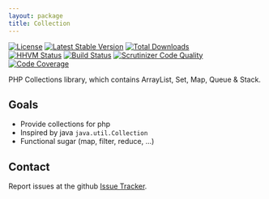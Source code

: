 ```yaml
---
layout: package
title: Collection
---
```


[![License](https://poser.pugx.org/phootwork/collection/license)](https://packagist.org/packages/phootwork/collection)
[![Latest Stable Version](https://poser.pugx.org/phootwork/collection/v/stable)](https://packagist.org/packages/phootwork/collection)
[![Total Downloads](https://poser.pugx.org/phootwork/collection/downloads)](https://packagist.org/packages/phootwork/collection)<br>
[![HHVM Status](http://hhvm.h4cc.de/badge/phootwork/collection.svg?style=flat)](http://hhvm.h4cc.de/package/phootwork/collection)
[![Build Status](https://travis-ci.org/phootwork/collection.svg?branch=master)](https://travis-ci.org/phootwork/collection)
[![Scrutinizer Code Quality](https://scrutinizer-ci.com/g/phootwork/collection/badges/quality-score.png?b=master)](https://scrutinizer-ci.com/g/phootwork/collection/?branch=master)
[![Code Coverage](https://scrutinizer-ci.com/g/phootwork/collection/badges/coverage.png?b=master)](https://scrutinizer-ci.com/g/phootwork/collection/?branch=master)

PHP Collections library, which contains ArrayList, Set, Map, Queue & Stack.

## Goals

- Provide collections for php
- Inspired by java `java.util.Collection`
- Functional sugar (map, filter, reduce, ...)

## Contact

Report issues at the github [Issue Tracker](https://github.com/phootwork/collection/issues).

